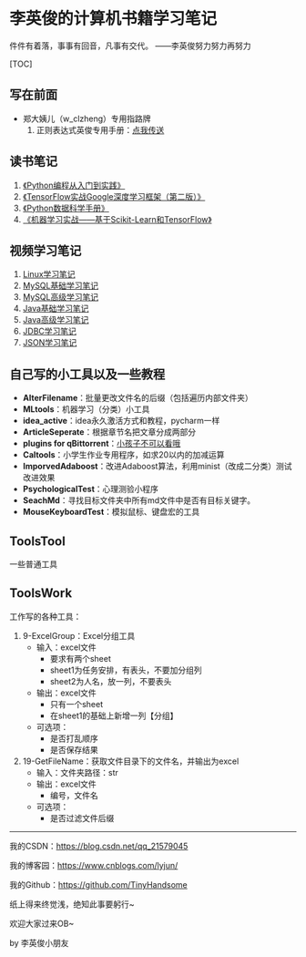# 李英俊的计算机书籍学习笔记

件件有着落，事事有回音，凡事有交代。									——李英俊努力努力再努力



[TOC]

## 写在前面

- 郑大姨儿（w_clzheng）专用指路牌
  1. 正则表达式英俊专用手册：[点我传送](https://github.com/TinyHandsome/BookStudy/blob/master/books/book6_Python%E6%A0%B8%E5%BF%83%E7%BC%96%E7%A8%8B%EF%BC%88%E7%AC%AC3%E7%89%88%EF%BC%89/%E3%80%8APython%E6%A0%B8%E5%BF%83%E7%BC%96%E7%A8%8B%EF%BC%88%E7%AC%AC3%E7%89%88%EF%BC%89%E3%80%8B%E5%AD%A6%E4%B9%A0%E7%AC%94%E8%AE%B0.md)

## 读书笔记

1. [《Python编程从入门到实践》]()
2. [《TensorFlow实战Google深度学习框架（第二版）》](https://blog.csdn.net/qq_21579045/category_10672814.html)
3. [《Python数据科学手册》](https://blog.csdn.net/qq_21579045/category_10672841.html)
4. [《机器学习实战——基于Scikit-Learn和TensorFlow》](https://blog.csdn.net/qq_21579045/category_10672881.html)

## 视频学习笔记

1. [ Linux学习笔记](https://blog.csdn.net/qq_21579045/article/details/95605401)
2. [MySQL基础学习笔记](https://blog.csdn.net/qq_21579045/article/details/98111827)
3. [MySQL高级学习笔记](https://blog.csdn.net/qq_21579045/article/details/99702766)
4. [Java基础学习笔记](https://www.cnblogs.com/lyjun/p/11956413.html)
5. [Java高级学习笔记](https://www.cnblogs.com/lyjun/p/12524331.html)
6. [JDBC学习笔记](https://blog.csdn.net/qq_21579045/article/details/105386353)
7. [JSON学习笔记](https://blog.csdn.net/qq_21579045/article/details/108577716)

## 自己写的小工具以及一些教程

- **AlterFilename**：批量更改文件名的后缀（包括遍历内部文件夹）
- **MLtools**：机器学习（分类）小工具
- **idea_active**：idea永久激活方式和教程，pycharm一样
- **ArticleSeperate**：根据章节名把文章分成两部分
- **plugins for qBittorrent**：[小孩子不可以看哦](https://www.52pojie.cn/forum.php?mod=viewthread&tid=952711&page=1)
- **Caltools**：小学生作业专用程序，如求20以内的加减运算
- **ImporvedAdaboost**：改进Adaboost算法，利用minist（改成二分类）测试改进效果
- **PsychologicalTest**：心理测验小程序
- **SeachMd**：寻找目标文件夹中所有md文件中是否有目标关键字。
- **MouseKeyboardTest**：模拟鼠标、键盘宏的工具

## ToolsTool

一些普通工具

## ToolsWork

工作写的各种工具：

1. 9-ExcelGroup：Excel分组工具
   - 输入：excel文件
     - 要求有两个sheet
     - sheet1为任务安排，有表头，不要加分组列
     - sheet2为人名，放一列，不要表头
   - 输出：excel文件
     - 只有一个sheet
     - 在sheet1的基础上新增一列【分组】
   - 可选项：
     - 是否打乱顺序
     - 是否保存结果
2. 19-GetFileName：获取文件目录下的文件名，并输出为excel
   - 输入：文件夹路径：str
   - 输出：excel文件
     - 编号，文件名
   - 可选项：
     - 是否过滤文件后缀









------

我的CSDN：https://blog.csdn.net/qq_21579045

我的博客园：https://www.cnblogs.com/lyjun/

我的Github：https://github.com/TinyHandsome

纸上得来终觉浅，绝知此事要躬行~

欢迎大家过来OB~

by 李英俊小朋友